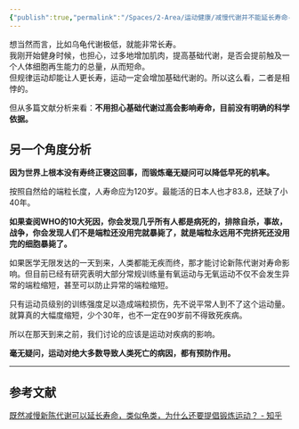 ```yaml
---
{"publish":true,"permalink":"/Spaces/2-Area/运动健康/减慢代谢并不能延长寿命-生命速率理论.md","title":"减慢代谢并不能延长寿命-生命速率理论","created":"2022-10-18","modified":"2023-03-14","published":"2025-07-29T23:04:11.846+08:00","cssclasses":""}
---
```



想当然而言，比如乌龟代谢极低，就能非常长寿。  
我刚开始健身时候，也担心，过多地增加肌肉，提高基础代谢，是否会提前触及一个人体细胞再生能力的总量，从而短命。  
但规律运动却能让人更长寿，运动一定会增加基础代谢的。所以这么看，二者是相悖的。

但从多篇文献分析来看：**不用担心基础代谢过高会影响寿命，目前没有明确的科学依据。**

## 另一个角度分析

**因为世界上根本没有寿终正寝这回事，而锻炼毫无疑问可以降低早死的机率。**

按照自然给的端粒长度，人寿命应为120岁。最能活的日本人也才83.8，还缺了小40年。

**如果查阅WHO的10大死因，你会发现几乎所有人都是病死的，排除自杀，事故，战争，你会发现人们不是端粒还没用完就暴毙了，就是端粒永远用不完挤死还没用完的细胞暴毙了。**

如果医学无限发达的一天到来，人类都能无疾而终，那才能讨论新陈代谢对寿命影响。但目前已经有研究表明大部分常规训练量有氧运动与无氧运动不仅不会发生异常的端粒缩短，甚至可以防止异常的端粒缩短。

只有运动员级别的训练强度足以造成端粒损伤，先不说平常人到不了这个运动量。就算真的大幅度缩短，少个30年，也不一定在90岁前不得致死疾病。

所以在那天到来之前，我们讨论的应该是运动对疾病的影响。

**毫无疑问，运动对绝大多数导致人类死亡的病因，都有预防作用。**

---

## 参考文献

[既然减慢新陈代谢可以延长寿命，类似龟类，为什么还要提倡锻炼运动？ - 知乎](https://www.zhihu.com/question/23181351/answer/2715193167)